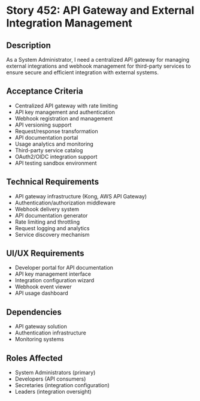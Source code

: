 # Story 452: API Gateway and External Integration Management

## Description
As a System Administrator, I need a centralized API gateway for managing external integrations and webhook management for third-party services to ensure secure and efficient integration with external systems.

## Acceptance Criteria
- Centralized API gateway with rate limiting
- API key management and authentication
- Webhook registration and management
- API versioning support
- Request/response transformation
- API documentation portal
- Usage analytics and monitoring
- Third-party service catalog
- OAuth2/OIDC integration support
- API testing sandbox environment

## Technical Requirements
- API gateway infrastructure (Kong, AWS API Gateway)
- Authentication/authorization middleware
- Webhook delivery system
- API documentation generator
- Rate limiting and throttling
- Request logging and analytics
- Service discovery mechanism

## UI/UX Requirements
- Developer portal for API documentation
- API key management interface
- Integration configuration wizard
- Webhook event viewer
- API usage dashboard

## Dependencies
- API gateway solution
- Authentication infrastructure
- Monitoring systems

## Roles Affected
- System Administrators (primary)
- Developers (API consumers)
- Secretaries (integration configuration)
- Leaders (integration oversight)